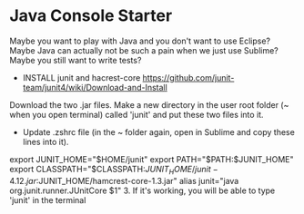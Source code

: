 # Java Console Starter

Maybe you want to play with Java and you don't want to use Eclipse? 
Maybe Java can actually not be such a pain when we just use Sublime?
Maybe you still want to write tests?

* INSTALL junit and hacrest-core https://github.com/junit-team/junit4/wiki/Download-and-Install

Download the two .jar files. Make a new directory in the user root folder (~ when you open terminal) called 'junit' and put these two files into it.


* Update .zshrc file (in the ~ folder again, open in Sublime and copy these lines into it).

export JUNIT_HOME="$HOME/junit"
export PATH="$PATH:$JUNIT_HOME"
export CLASSPATH="$CLASSPATH:$JUNIT_HOME/junit-4.12.jar:$JUNIT_HOME/hamcrest-core-1.3.jar"
alias junit="java org.junit.runner.JUnitCore $1"
3. If it's working, you will be able to type 'junit' in the terminal

